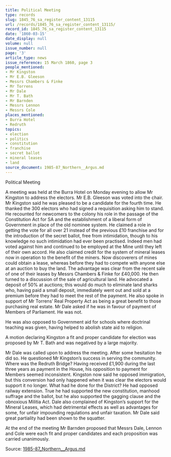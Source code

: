 ```yaml
---
title: Political Meeting
type: records
slug: 1845_76_sa_register_content_13115
url: /records/1845_76_sa_register_content_13115/
record_id: 1845_76_sa_register_content_13115
date: '1860-03-15'
date_display: null
volume: null
issue_number: null
page: '3'
article_type: news
issue_reference: 15 March 1860, page 3
people_mentioned:
- Mr Kingston
- Mr E.B. Gleeson
- Messrs Chambers & Finke
- Mr Torrens
- Mr Dale
- Mr T. Bath
- Mr Barnden
- Messrs Lennon
- Messrs Cole
places_mentioned:
- Burra Hotel
- Redruth
topics:
- election
- politics
- constitution
- franchise
- secret ballot
- mineral leases
- land
source_document: 1985-87_Northern__Argus.md
---
```


Political Meeting

A meeting was held at the Burra Hotel on Monday evening to allow Mr Kingston to address the electors.  Mr E.B. Gleeson was voted into the chair.  Mr Kingston said he was pleased to be a candidate for the fourth time.  He thanked the 300 electors who had signed a requisition asking him to stand.  He recounted for newcomers to the colony his role in the passage of the Constitution Act for SA and the establishment of a liberal form of Government in place of the old nominee system.  He claimed a role in getting the vote for all over 21 instead of the previous £10 franchise and for the introduction of the secret ballot, free from intimidation, though to his knowledge no such intimidation had ever been practised.  Indeed men had voted against him and continued to be employed at the Mine until they left of their own accord.  He also claimed credit for the system of mineral leases now in operation to the benefit of the miners.  Now discoverers of mines could obtain a lease, whereas before they had to compete with anyone else at an auction to buy the land.  The advantage was clear from the recent sale of one of their leases by Messrs Chambers & Finke for £40,000.  He then turned to a discussion of the sale of agricultural land.  He advocated a deposit of 50% at auctions; this would do much to eliminate land sharks who, having paid a small deposit, immediately went out and sold at a premium before they had to meet the rest of the payment.  He also spoke in support of Mr Torrens’ Real Property Act as being a great benefit to those purchasing real estate.  Mr Dale asked if he was in favour of payment of Members of Parliament.  He was not.

He was also opposed to Government aid for schools where doctrinal teaching was given, having helped to abolish state aid to religion.

A motion declaring Kingston a fit and proper candidate for election was proposed by Mr T. Bath and was negatived by a large majority.

Mr Dale was called upon to address the meeting.  After some hesitation he did so.  He questioned Mr Kingston’s success in serving the community.  Where was the Redruth Bridge?  Having received £1,900 during the last three years as payment in the House, his opposition to payment for Members seemed inconsistent.  Kingston now said he opposed immigration, but this conversion had only happened when it was clear the electors would support it no longer.  What had he done for the District?  He had opposed railway extension.  True he had supported the new constitution, manhood suffrage and the ballot, but he also supported the gagging clause and the obnoxious Militia Act.  Dale also complained of Kingston’s support for the Mineral Leases, which had detrimental effects as well as advantages for some, for unfair impounding regulations and unfair taxation.  Mr Dale said great partiality had been shown to the squatter.

At the end of the meeting Mr Barnden proposed that Messrs Dale, Lennon and Cole were each fit and proper candidates and each proposition was carried unanimously.

Source: [1985-87_Northern__Argus.md](/downloads/markdown/1985-87_Northern__Argus.md)
